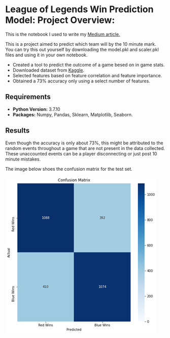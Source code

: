 # League of Legends Win Prediction Model: Project Overview:

This is the notebook I used to write my [Medium article.](https://medium.com/swlh/league-of-legends-win-prediction-5f5516c4b1d7)

This is a project aimed to predict which team will by the 10 minute mark. You can try this out yourself by downloading the model.pkl and scaler.pkl files and using it in your own notebook.

- Created a tool to predict the outcome of a game besed on in game stats.
- Downloaded dataset from [Kaggle](https://www.kaggle.com/bobbyscience/league-of-legends-diamond-ranked-games-10-min).
- Selected features based on feature correlation and feature importance.
- Obtained a 73% accuracy only using a select number of features.

## Requirements
- **Python Version:** 3.7.10
- **Packages:** Numpy, Pandas, Sklearn, Matplotlib, Seaborn.

## Results
Even though the accuracy is only about 73%, this might be attributed to the random events throughout a game that are not present in the data collected. These unaccounted events can be a player disconnecting or just post 10 minute mistakes.

The image below shoes the confusion matrix for the test set.


![alt text](https://github.com/AReyH/league_of_legends_win_prediction/blob/main/images/cm_1.png)
